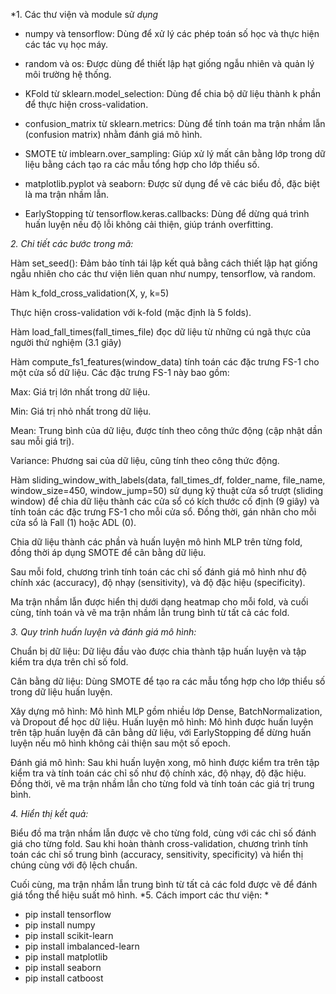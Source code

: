 
*1. Các thư viện và module sử _dụng_

+ numpy và tensorflow: Dùng để xử lý các phép toán số học và thực hiện các tác vụ học máy.

+ random và os: Được dùng để thiết lập hạt giống ngẫu nhiên và quản lý môi trường hệ thống.

+ KFold từ sklearn.model_selection: Dùng để chia bộ dữ liệu thành k phần để thực hiện cross-validation.

+ confusion_matrix từ sklearn.metrics: Dùng để tính toán ma trận nhầm lẫn (confusion matrix) nhằm đánh giá mô hình.

+ SMOTE từ imblearn.over_sampling: Giúp xử lý mất cân bằng lớp trong dữ liệu bằng cách tạo ra các mẫu tổng hợp cho lớp thiểu số.

+ matplotlib.pyplot và seaborn: Được sử dụng để vẽ các biểu đồ, đặc biệt là ma trận nhầm lẫn.

+ EarlyStopping từ tensorflow.keras.callbacks: Dùng để dừng quá trình huấn luyện nếu độ lỗi không cải thiện, giúp tránh overfitting.

*2. Chi tiết các bước trong mã:*

Hàm set_seed(): Đảm bảo tính tái lập kết quả bằng cách thiết lập hạt giống ngẫu nhiên cho các thư viện liên quan như numpy, tensorflow, và random.

Hàm k_fold_cross_validation(X, y, k=5)

Thực hiện cross-validation với k-fold (mặc định là 5 folds).

Hàm load_fall_times(fall_times_file) đọc dữ liệu từ những cú ngã thực của người thử nghiệm (3.1 giây)

Hàm compute_fs1_features(window_data) tính toán các đặc trưng FS-1 cho một cửa sổ dữ liệu. Các đặc trưng FS-1 này bao gồm:

Max: Giá trị lớn nhất trong dữ liệu.

Min: Giá trị nhỏ nhất trong dữ liệu.

Mean: Trung bình của dữ liệu, được tính theo công thức động (cập nhật dần sau mỗi giá trị).

Variance: Phương sai của dữ liệu, cũng tính theo công thức động.

Hàm sliding_window_with_labels(data, fall_times_df, folder_name, file_name, window_size=450, window_jump=50) sử dụng kỹ thuật cửa sổ trượt (sliding window) để chia dữ liệu thành các cửa sổ có kích thước cố định (9 giây) và tính toán các đặc trưng FS-1 cho mỗi cửa sổ. Đồng thời, gán nhãn cho mỗi cửa sổ là Fall (1) hoặc ADL (0).

Chia dữ liệu thành các phần và huấn luyện mô hình MLP trên từng fold, đồng thời áp dụng SMOTE để cân bằng dữ liệu.

Sau mỗi fold, chương trình tính toán các chỉ số đánh giá mô hình như độ chính xác (accuracy), độ nhạy (sensitivity), và độ đặc hiệu (specificity).

Ma trận nhầm lẫn được hiển thị dưới dạng heatmap cho mỗi fold, và cuối cùng, tính toán và vẽ ma trận nhầm lẫn trung bình từ tất cả các fold.

*3. Quy trình huấn luyện và đánh giá mô hình:*

Chuẩn bị dữ liệu: Dữ liệu đầu vào được chia thành tập huấn luyện và tập kiểm tra dựa trên chỉ số fold.

Cân bằng dữ liệu: Dùng SMOTE để tạo ra các mẫu tổng hợp cho lớp thiểu số trong dữ liệu huấn luyện.

Xây dựng mô hình: Mô hình MLP gồm nhiều lớp Dense, BatchNormalization, và Dropout để học dữ liệu.
Huấn luyện mô hình: Mô hình được huấn luyện trên tập huấn luyện đã cân bằng dữ liệu, với EarlyStopping để dừng huấn luyện nếu mô hình không cải thiện sau một số epoch.

Đánh giá mô hình: Sau khi huấn luyện xong, mô hình được kiểm tra trên tập kiểm tra và tính toán các chỉ số như độ chính xác, độ nhạy, độ đặc hiệu. Đồng thời, vẽ ma trận nhầm lẫn cho từng fold và tính toán các giá trị trung bình.

*4. Hiển thị kết quả:*

Biểu đồ ma trận nhầm lẫn được vẽ cho từng fold, cùng với các chỉ số đánh giá cho từng fold.
Sau khi hoàn thành cross-validation, chương trình tính toán các chỉ số trung bình (accuracy, sensitivity, specificity) và hiển thị chúng cùng với độ lệch chuẩn.

Cuối cùng, ma trận nhầm lẫn trung bình từ tất cả các fold được vẽ để đánh giá tổng thể hiệu suất mô hình.
*5. Cách import các thư viện: *

+ pip install tensorflow
+ pip install numpy
+ pip install scikit-learn
+ pip install imbalanced-learn
+ pip install matplotlib
+ pip install seaborn
+ pip install catboost
